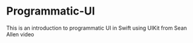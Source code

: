 # Programmatic-UI
This is an introduction to programmatic UI in Swift using UIKit from Sean Allen video
